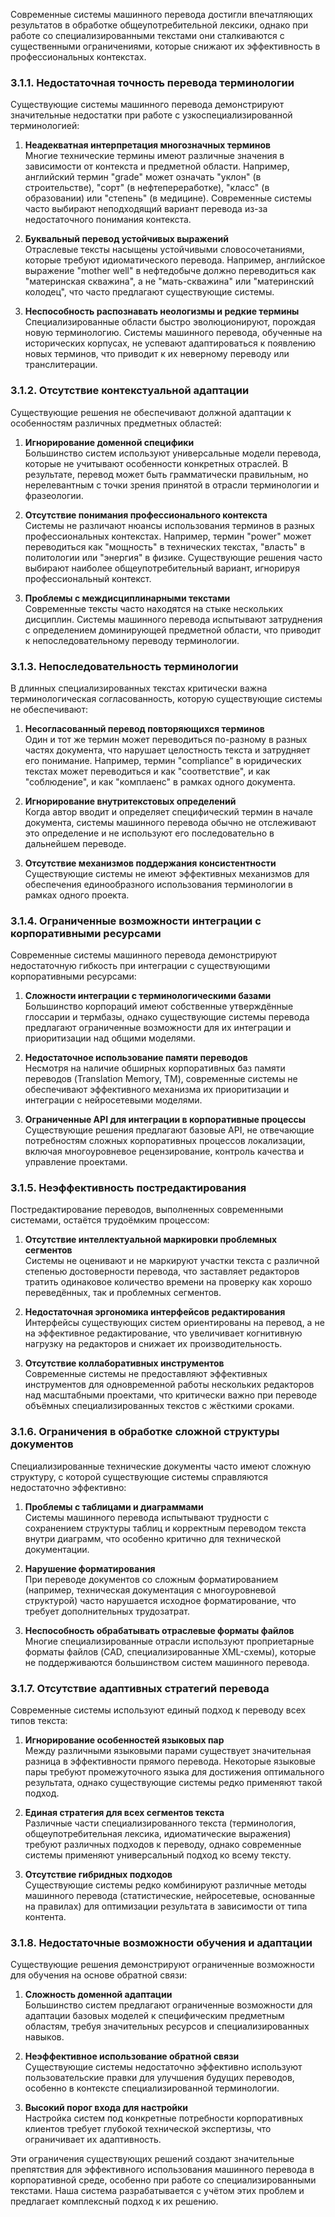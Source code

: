
Современные системы машинного перевода достигли впечатляющих результатов в обработке общеупотребительной лексики, однако при работе со специализированными текстами они сталкиваются с существенными ограничениями, которые снижают их эффективность в профессиональных контекстах.

### 3.1.1. Недостаточная точность перевода терминологии

Существующие системы машинного перевода демонстрируют значительные недостатки при работе с узкоспециализированной терминологией:

1. **Неадекватная интерпретация многозначных терминов**  
    Многие технические термины имеют различные значения в зависимости от контекста и предметной области. Например, английский термин "grade" может означать "уклон" (в строительстве), "сорт" (в нефтепереработке), "класс" (в образовании) или "степень" (в медицине). Современные системы часто выбирают неподходящий вариант перевода из-за недостаточного понимания контекста.
    
2. **Буквальный перевод устойчивых выражений**  
    Отраслевые тексты насыщены устойчивыми словосочетаниями, которые требуют идиоматического перевода. Например, английское выражение "mother well" в нефтедобыче должно переводиться как "материнская скважина", а не "мать-скважина" или "материнский колодец", что часто предлагают существующие системы.
    
3. **Неспособность распознавать неологизмы и редкие термины**  
    Специализированные области быстро эволюционируют, порождая новую терминологию. Системы машинного перевода, обученные на исторических корпусах, не успевают адаптироваться к появлению новых терминов, что приводит к их неверному переводу или транслитерации.
    

### 3.1.2. Отсутствие контекстуальной адаптации

Существующие решения не обеспечивают должной адаптации к особенностям различных предметных областей:

1. **Игнорирование доменной специфики**  
    Большинство систем используют универсальные модели перевода, которые не учитывают особенности конкретных отраслей. В результате, перевод может быть грамматически правильным, но нерелевантным с точки зрения принятой в отрасли терминологии и фразеологии.
    
2. **Отсутствие понимания профессионального контекста**  
    Системы не различают нюансы использования терминов в разных профессиональных контекстах. Например, термин "power" может переводиться как "мощность" в технических текстах, "власть" в политологии или "энергия" в физике. Существующие решения часто выбирают наиболее общеупотребительный вариант, игнорируя профессиональный контекст.
    
3. **Проблемы с междисциплинарными текстами**  
    Современные тексты часто находятся на стыке нескольких дисциплин. Системы машинного перевода испытывают затруднения с определением доминирующей предметной области, что приводит к непоследовательному переводу терминологии.
    

### 3.1.3. Непоследовательность терминологии

В длинных специализированных текстах критически важна терминологическая согласованность, которую существующие системы не обеспечивают:

1. **Несогласованный перевод повторяющихся терминов**  
    Один и тот же термин может переводиться по-разному в разных частях документа, что нарушает целостность текста и затрудняет его понимание. Например, термин "compliance" в юридических текстах может переводиться и как "соответствие", и как "соблюдение", и как "комплаенс" в рамках одного документа.
    
2. **Игнорирование внутритекстовых определений**  
    Когда автор вводит и определяет специфический термин в начале документа, системы машинного перевода обычно не отслеживают это определение и не используют его последовательно в дальнейшем переводе.
    
3. **Отсутствие механизмов поддержания консистентности**  
    Существующие системы не имеют эффективных механизмов для обеспечения единообразного использования терминологии в рамках одного проекта.
    

### 3.1.4. Ограниченные возможности интеграции с корпоративными ресурсами

Современные системы машинного перевода демонстрируют недостаточную гибкость при интеграции с существующими корпоративными ресурсами:

1. **Сложности интеграции с терминологическими базами**  
    Большинство корпораций имеют собственные утверждённые глоссарии и термбазы, однако существующие системы перевода предлагают ограниченные возможности для их интеграции и приоритизации над общими моделями.
    
2. **Недостаточное использование памяти переводов**  
    Несмотря на наличие обширных корпоративных баз памяти переводов (Translation Memory, TM), современные системы не обеспечивают эффективного механизма их приоритизации и интеграции с нейросетевыми моделями.
    
3. **Ограниченные API для интеграции в корпоративные процессы**  
    Существующие решения предлагают базовые API, не отвечающие потребностям сложных корпоративных процессов локализации, включая многоуровневое рецензирование, контроль качества и управление проектами.
    

### 3.1.5. Неэффективность постредактирования

Постредактирование переводов, выполненных современными системами, остаётся трудоёмким процессом:

1. **Отсутствие интеллектуальной маркировки проблемных сегментов**  
    Системы не оценивают и не маркируют участки текста с различной степенью достоверности перевода, что заставляет редакторов тратить одинаковое количество времени на проверку как хорошо переведённых, так и проблемных сегментов.
    
2. **Недостаточная эргономика интерфейсов редактирования**  
    Интерфейсы существующих систем ориентированы на перевод, а не на эффективное редактирование, что увеличивает когнитивную нагрузку на редакторов и снижает их производительность.
    
3. **Отсутствие коллаборативных инструментов**  
    Современные системы не предоставляют эффективных инструментов для одновременной работы нескольких редакторов над масштабными проектами, что критически важно при переводе объёмных специализированных текстов с жёсткими сроками.
    

### 3.1.6. Ограничения в обработке сложной структуры документов

Специализированные технические документы часто имеют сложную структуру, с которой существующие системы справляются недостаточно эффективно:

1. **Проблемы с таблицами и диаграммами**  
    Системы машинного перевода испытывают трудности с сохранением структуры таблиц и корректным переводом текста внутри диаграмм, что особенно критично для технической документации.
    
2. **Нарушение форматирования**  
    При переводе документов со сложным форматированием (например, техническая документация с многоуровневой структурой) часто нарушается исходное форматирование, что требует дополнительных трудозатрат.
    
3. **Неспособность обрабатывать отраслевые форматы файлов**  
    Многие специализированные отрасли используют проприетарные форматы файлов (CAD, специализированные XML-схемы), которые не поддерживаются большинством систем машинного перевода.
    

### 3.1.7. Отсутствие адаптивных стратегий перевода

Современные системы используют единый подход к переводу всех типов текста:

1. **Игнорирование особенностей языковых пар**  
    Между различными языковыми парами существует значительная разница в эффективности прямого перевода. Некоторые языковые пары требуют промежуточного языка для достижения оптимального результата, однако существующие системы редко применяют такой подход.
    
2. **Единая стратегия для всех сегментов текста**  
    Различные части специализированного текста (терминология, общеупотребительная лексика, идиоматические выражения) требуют различных подходов к переводу, однако современные системы применяют универсальный подход ко всему тексту.
    
3. **Отсутствие гибридных подходов**  
    Существующие системы редко комбинируют различные методы машинного перевода (статистические, нейросетевые, основанные на правилах) для оптимизации результата в зависимости от типа контента.
    

### 3.1.8. Недостаточные возможности обучения и адаптации

Существующие решения демонстрируют ограниченные возможности для обучения на основе обратной связи:

1. **Сложность доменной адаптации**  
    Большинство систем предлагают ограниченные возможности для адаптации базовых моделей к специфическим предметным областям, требуя значительных ресурсов и специализированных навыков.
    
2. **Неэффективное использование обратной связи**  
    Существующие системы недостаточно эффективно используют пользовательские правки для улучшения будущих переводов, особенно в контексте специализированной терминологии.
    
3. **Высокий порог входа для настройки**  
    Настройка систем под конкретные потребности корпоративных клиентов требует глубокой технической экспертизы, что ограничивает их адаптивность.
    

Эти ограничения существующих решений создают значительные препятствия для эффективного использования машинного перевода в корпоративной среде, особенно при работе со специализированными текстами. Наша система разрабатывается с учётом этих проблем и предлагает комплексный подход к их решению.
